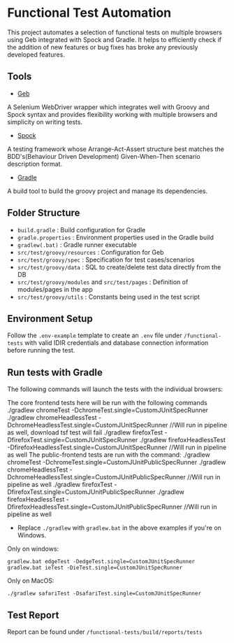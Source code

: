 # Functional Test Automation

This project automates a selection of functional tests on multiple browsers using Geb integrated with Spock and Gradle. It helps to efficiently check if the addition of new features or bug fixes has broke any previously developed features.

## Tools

- [Geb](http://www.gebish.org/manual/current/)

A Selenium WebDriver wrapper which integrates well with Groovy and Spock syntax and provides flexibility working with multiple browsers and simplicity on writing tests.

- [Spock](http://spockframework.org/)

A testing framework whose Arrange-Act-Assert structure best matches the BDD's(Behaviour Driven Development) Given-When-Then scenario description format.

- [Gradle](https://gradle.org/)

A build tool to build the groovy project and manage its dependencies.

## Folder Structure

- `build.gradle` : Build configuration for Gradle
- `gradle.properties` : Environment properties used in the Gradle build
- `gradlew(.bat)` : Gradle runner executable
- `src/test/groovy/resources` : Configuration for Geb
- `src/test/groovy/spec` : Specification for test cases/scenarios
- `src/test/groovy/data` : SQL to create/delete test data directly from the DB
- `src/test/groovy/modules` and `src/test/pages` : Definition of modules/pages in the app
- `src/test/groovy/utils` : Constants being used in the test script

## Environment Setup

Follow the `.env-example` template to create an `.env` file under `/functional-tests` with valid IDIR credentials and database connection information before running the test.

## Run tests with Gradle

The following commands will launch the tests with the individual browsers:

The core frontend tests here will be run with the following commands
./gradlew chromeTest -DchromeTest.single=CustomJUnitSpecRunner
./gradlew chromeHeadlessTest -DchromeHeadlessTest.single=CustomJUnitSpecRunner //Will run in pipeline as well, download tsf test will fail
./gradlew firefoxTest -DfirefoxTest.single=CustomJUnitSpecRunner
./gradlew firefoxHeadlessTest -DfirefoxHeadlessTest.single=CustomJUnitSpecRunner //Will run in pipeline as well
The public-frontend tests are run with the command:
./gradlew chromeTest -DchromeTest.single=CustomJUnitPublicSpecRunner
./gradlew chromeHeadlessTest -DchromeHeadlessTest.single=CustomJUnitPublicSpecRunner //Will run in pipeline as well
./gradlew firefoxTest -DfirefoxTest.single=CustomJUnitPublicSpecRunner
./gradlew firefoxHeadlessTest -DfirefoxHeadlessTest.single=CustomJUnitPublicSpecRunner //Will run in pipeline as well

- Replace `./gradlew` with `gradlew.bat` in the above examples if you're on Windows.

Only on windows:

    gradlew.bat edgeTest -DedgeTest.single=CustomJUnitSpecRunner
    gradlew.bat ieTest -DieTest.single=CustomJUnitSpecRunner

Only on MacOS:

    ./gradlew safariTest -DsafariTest.single=CustomJUnitSpecRunner

## Test Report

Report can be found under `/functional-tests/build/reports/tests`

